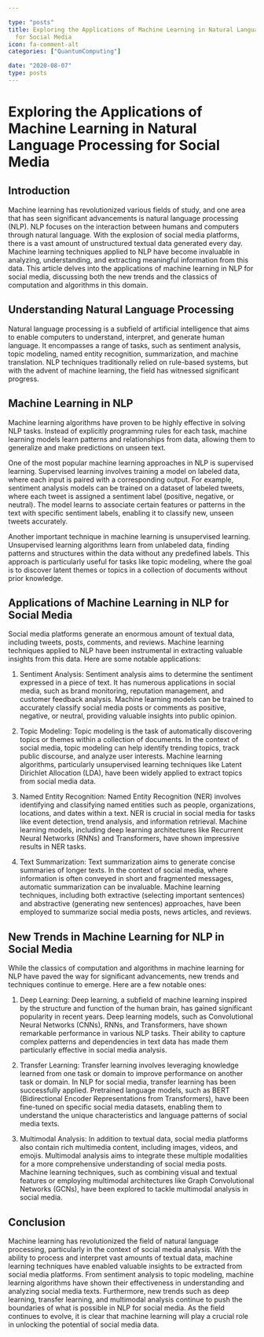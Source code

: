 ```yaml
---

type: "posts"
title: Exploring the Applications of Machine Learning in Natural Language Processing
  for Social Media
icon: fa-comment-alt
categories: ["QuantumComputing"]

date: "2020-08-07"
type: posts
---
```





# Exploring the Applications of Machine Learning in Natural Language Processing for Social Media

## Introduction

Machine learning has revolutionized various fields of study, and one area that has seen significant advancements is natural language processing (NLP). NLP focuses on the interaction between humans and computers through natural language. With the explosion of social media platforms, there is a vast amount of unstructured textual data generated every day. Machine learning techniques applied to NLP have become invaluable in analyzing, understanding, and extracting meaningful information from this data. This article delves into the applications of machine learning in NLP for social media, discussing both the new trends and the classics of computation and algorithms in this domain.

## Understanding Natural Language Processing

Natural language processing is a subfield of artificial intelligence that aims to enable computers to understand, interpret, and generate human language. It encompasses a range of tasks, such as sentiment analysis, topic modeling, named entity recognition, summarization, and machine translation. NLP techniques traditionally relied on rule-based systems, but with the advent of machine learning, the field has witnessed significant progress.

## Machine Learning in NLP

Machine learning algorithms have proven to be highly effective in solving NLP tasks. Instead of explicitly programming rules for each task, machine learning models learn patterns and relationships from data, allowing them to generalize and make predictions on unseen text.

One of the most popular machine learning approaches in NLP is supervised learning. Supervised learning involves training a model on labeled data, where each input is paired with a corresponding output. For example, sentiment analysis models can be trained on a dataset of labeled tweets, where each tweet is assigned a sentiment label (positive, negative, or neutral). The model learns to associate certain features or patterns in the text with specific sentiment labels, enabling it to classify new, unseen tweets accurately.

Another important technique in machine learning is unsupervised learning. Unsupervised learning algorithms learn from unlabeled data, finding patterns and structures within the data without any predefined labels. This approach is particularly useful for tasks like topic modeling, where the goal is to discover latent themes or topics in a collection of documents without prior knowledge.

## Applications of Machine Learning in NLP for Social Media

Social media platforms generate an enormous amount of textual data, including tweets, posts, comments, and reviews. Machine learning techniques applied to NLP have been instrumental in extracting valuable insights from this data. Here are some notable applications:

1. Sentiment Analysis: Sentiment analysis aims to determine the sentiment expressed in a piece of text. It has numerous applications in social media, such as brand monitoring, reputation management, and customer feedback analysis. Machine learning models can be trained to accurately classify social media posts or comments as positive, negative, or neutral, providing valuable insights into public opinion.

2. Topic Modeling: Topic modeling is the task of automatically discovering topics or themes within a collection of documents. In the context of social media, topic modeling can help identify trending topics, track public discourse, and analyze user interests. Machine learning algorithms, particularly unsupervised learning techniques like Latent Dirichlet Allocation (LDA), have been widely applied to extract topics from social media data.

3. Named Entity Recognition: Named Entity Recognition (NER) involves identifying and classifying named entities such as people, organizations, locations, and dates within a text. NER is crucial in social media for tasks like event detection, trend analysis, and information retrieval. Machine learning models, including deep learning architectures like Recurrent Neural Networks (RNNs) and Transformers, have shown impressive results in NER tasks.

4. Text Summarization: Text summarization aims to generate concise summaries of longer texts. In the context of social media, where information is often conveyed in short and fragmented messages, automatic summarization can be invaluable. Machine learning techniques, including both extractive (selecting important sentences) and abstractive (generating new sentences) approaches, have been employed to summarize social media posts, news articles, and reviews.

## New Trends in Machine Learning for NLP in Social Media

While the classics of computation and algorithms in machine learning for NLP have paved the way for significant advancements, new trends and techniques continue to emerge. Here are a few notable ones:

1. Deep Learning: Deep learning, a subfield of machine learning inspired by the structure and function of the human brain, has gained significant popularity in recent years. Deep learning models, such as Convolutional Neural Networks (CNNs), RNNs, and Transformers, have shown remarkable performance in various NLP tasks. Their ability to capture complex patterns and dependencies in text data has made them particularly effective in social media analysis.

2. Transfer Learning: Transfer learning involves leveraging knowledge learned from one task or domain to improve performance on another task or domain. In NLP for social media, transfer learning has been successfully applied. Pretrained language models, such as BERT (Bidirectional Encoder Representations from Transformers), have been fine-tuned on specific social media datasets, enabling them to understand the unique characteristics and language patterns of social media texts.

3. Multimodal Analysis: In addition to textual data, social media platforms also contain rich multimedia content, including images, videos, and emojis. Multimodal analysis aims to integrate these multiple modalities for a more comprehensive understanding of social media posts. Machine learning techniques, such as combining visual and textual features or employing multimodal architectures like Graph Convolutional Networks (GCNs), have been explored to tackle multimodal analysis in social media.

## Conclusion

Machine learning has revolutionized the field of natural language processing, particularly in the context of social media analysis. With the ability to process and interpret vast amounts of textual data, machine learning techniques have enabled valuable insights to be extracted from social media platforms. From sentiment analysis to topic modeling, machine learning algorithms have shown their effectiveness in understanding and analyzing social media texts. Furthermore, new trends such as deep learning, transfer learning, and multimodal analysis continue to push the boundaries of what is possible in NLP for social media. As the field continues to evolve, it is clear that machine learning will play a crucial role in unlocking the potential of social media data.